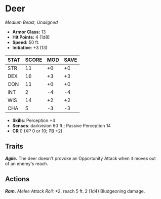 # Deer

*Medium Beast, Unaligned*

- **Armor Class:** 13
- **Hit Points:** 4 (1d8)
- **Speed:** 50 ft.
- **Initiative**: +3 (13)

|STAT|SCORE|MOD|SAVE|
| --- | --- | --- | ---- |
| STR | 11 | +0 | +0 |
| DEX | 16 | +3 | +3 |
| CON | 11 | +0 | +0 |
| INT | 2 | -4 | -4 |
| WIS | 14 | +2 | +2 |
| CHA | 5 | -3 | -3 |

- **Skills**: Perception +4
- **Senses**: darkvision 60 ft.; Passive Perception 14
- **CR** 0 (XP 0 or 10; PB +2)

## Traits

***Agile.*** The deer doesn't provoke an Opportunity Attack when it moves out of an enemy's reach.


## Actions

***Ram.*** *Melee Attack Roll:* +2, reach 5 ft. 2 (1d4) Bludgeoning damage.

